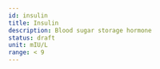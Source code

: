 ```yaml
---
id: insulin
title: Insulin
description: Blood sugar storage hormone
status: draft
unit: mIU/L
range: < 9
---
```

